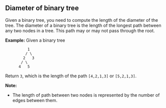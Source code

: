 Diameter of binary tree
-----------------------

Given a binary tree, you need to compute the length of the diameter of the tree. The diameter of a binary tree is the length of the longest path between any two nodes in a tree. This path may or may not pass through the root.

**Example:**
Given a binary tree
``` 
          1
         / \
        2   3
       / \     
      4   5    
```
Return `3`, which is the length of the path `[4,2,1,3]` or `[5,2,1,3]`.

**Note:** 
- The length of path between two nodes is represented by the number of edges between them.